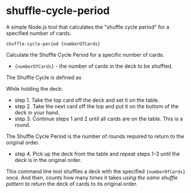 shuffle-cycle-period
====================

A simple Node.js tool that calculates the "shuffle cycle period" for a specified number of cards.

    shuffle-cycle-period {numberOfCards}

Calculate the Shuffle Cycle Period for a specific number of cards.

  * ```{numberOfCards}``` - the number of cards in the deck to be shuffled.

The Shuffle Cycle is defined as

While holding the deck:
  - step 1. Take the top card off the deck and set it on the table.
  - step 2. Take the next card off the top and put it on the bottom of the deck in your hand.
  - step 3. Continue steps 1 and 2 until all cards are on the table.  This is a round.

The Shuffle Cycle Period is the number of rounds required to return to the original order.

  - step 4. Pick up the deck from the table and repeat steps 1-3 until the deck is in the original order.

This command line tool shuffles a deck with the specified ```{numberOfCards}``` once. And then, counts how many times
it takes *using the same shuffle pattern* to return the deck of cards to its original order.

